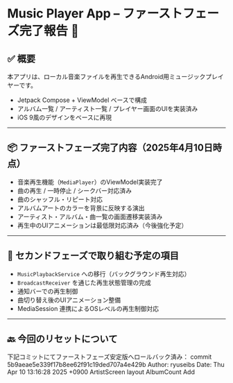 # Music Player App – ファーストフェーズ完了報告 🎉

## ✅ 概要

本アプリは、ローカル音楽ファイルを再生できるAndroid用ミュージックプレイヤーです。

- Jetpack Compose + ViewModel ベースで構成
- アルバム一覧 / アーティスト一覧 / プレイヤー画面のUIを実装済み
- iOS 9風のデザインをベースに再現

---

## 📦 ファーストフェーズ完了内容（2025年4月10日時点）

- 音楽再生機能（`MediaPlayer`）のViewModel実装完了
- 曲の再生 / 一時停止 / シークバー対応済み
- 曲のシャッフル・リピート対応
- アルバムアートのカラーを背景に反映する演出
- アーティスト・アルバム・曲一覧の画面遷移実装済み
- 再生中のUIアニメーションは最低限対応済み（今後強化予定）

---

## 🔁 セカンドフェーズで取り組む予定の項目

- `MusicPlaybackService` への移行（バックグラウンド再生対応）
- `BroadcastReceiver` を通じた再生状態管理の完成
- 通知バーでの再生制御
- 曲切り替え後のUIアニメーション整備
- MediaSession 連携によるOSレベルの再生制御対応

---

## 🔙 今回のリセットについて

下記コミットにてファーストフェーズ安定版へロールバック済み：
commit 5b9aeae5e339f17b8ee62f91c19ded707a4e429b
Author: ryuseibs
Date:   Thu Apr 10 13:16:28 2025 +0900
ArtistScreen layout AlbumCount Add